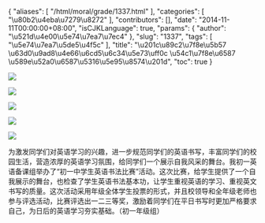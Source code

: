 {
    "aliases": [
        "/html/moral/grade/1337.html"
    ],
    "categories": [
        "\u80b2\u4eba\u7279\u8272"
    ],
    "contributors": [],
    "date": "2014-11-11T00:00:00+08:00",
    "isCJKLanguage": true,
    "params": {
        "author": "\u521d\u4e00\u5e74\u7ea7\u7ec4"
    },
    "slug": "1337",
    "tags": [
        "\u5e74\u7ea7\u5de5\u4f5c"
    ],
    "title": "\u201c\u89c2\u7f8e\u5b57 \u63d0\u9ad8\u4e66\u6cd5\u6c34\u5e73\uff0c \u54c1\u7f8e\u6587 \u589e\u52a0\u6587\u5316\u5e95\u8574\u201d",
    "toc": true
}

![](https://cdn.tfls.online/mirror/full/f38b1e8163faa42345a3ff7c31aacd8062f77fa4.jpg)




![](https://cdn.tfls.online/mirror/full/297375f70ef4f76730e78a30f05b7c0f6e20da44.jpg)




![](https://cdn.tfls.online/mirror/full/f3be903738699a28dc710fed676ac14b8911f0fc.jpg)




![](https://cdn.tfls.online/mirror/full/9a276adfabc5b53da8d1b363eacd283f7ad6d4d1.jpg)




![](https://cdn.tfls.online/mirror/full/7e48cfb2c56642c80677cc26cea258e4d690ace7.jpg)




  





为激发同学们对英语学习的兴趣，进一步规范同学们的英语书写，丰富同学们的校园生活，营造浓厚的英语学习氛围，给同学们一个展示自我风采的舞台。我初一英语备课组举办了“初一中学生英语书法比赛”活动。这次比赛，给学生提供了一个自我展示的舞台，也检查了学生英语书法基本功，让学生重视英语的学习、重视英文书写的质量。这次活动采用年级全体学生投票的形式，并且校领导和全年级老师也参与评选活动，比赛评选出一二三等奖，激励着同学们在平日书写时更加严格要求自己，为日后的英语学习夯实基础。（初一年级组）




  



